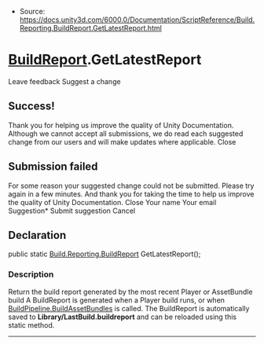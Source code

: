 * Source: https://docs.unity3d.com/6000.0/Documentation/ScriptReference/Build.Reporting.BuildReport.GetLatestReport.html

#  [BuildReport](https://docs.unity3d.com/6000.0/Documentation/ScriptReference/Build.Reporting.BuildReport.html).GetLatestReport
Leave feedback
Suggest a change
## Success!
Thank you for helping us improve the quality of Unity Documentation. Although we cannot accept all submissions, we do read each suggested change from our users and will make updates where applicable.
Close
## Submission failed
For some reason your suggested change could not be submitted. Please <a>try again</a> in a few minutes. And thank you for taking the time to help us improve the quality of Unity Documentation.
Close
Your name Your email Suggestion* Submit suggestion
Cancel
## Declaration
public static [Build.Reporting.BuildReport](https://docs.unity3d.com/6000.0/Documentation/ScriptReference/Build.Reporting.BuildReport.html) GetLatestReport(); 
### Description
Return the build report generated by the most recent Player or AssetBundle build
A BuildReport is generated when a Player build runs, or when [BuildPipeline.BuildAssetBundles](https://docs.unity3d.com/6000.0/Documentation/ScriptReference/BuildPipeline.BuildAssetBundles.html) is called. The BuildReport is automatically saved to **Library/LastBuild.buildreport** and can be reloaded using this static method. 
* * *
